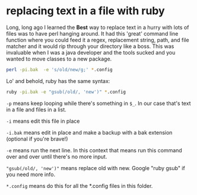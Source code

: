 # replacing text in a file with ruby

Long, long ago I learned the **Best** way to replace text in a hurry with lots of files was to have perl hanging around.  It had this 'great' command line function where you could feed it a regex, replacement string, path, and file matcher and it would rip through your directory like a boss.  This was invaluable when I was a java developer and the tools sucked and you wanted to move classes to a new package.

```bash
perl -pi.bak  -e 's/old/new/g;' *.config
```

Lo' and behold, ruby has the same syntax:
```bash
ruby -pi.bak -e "gsub(/old/, 'new')" *.config
```

`-p` means keep looping while there's something in `$_`.  In our case that's text in a file and files in a list.

`-i` means edit this file in place

`-i.bak` means edit in place and make a backup with a bak extension (optional if you're brave!)

`-e` means run the next line.  In this context that means run this command over and over until there's no more input.

`"gsub(/old/, 'new')"` means replace old with new.  Google "ruby gsub" if you need more info.

`*.config` means do this for all the *.config files in this folder.
